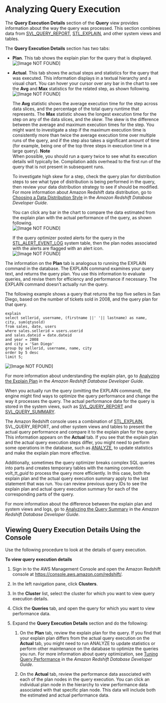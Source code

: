 # Analyzing Query Execution<a name="analyzing-query-execution"></a>

The **Query Execution Details** section of the **Query** view provides information about the way the query was processed\. This section combines data from [SVL\_QUERY\_REPORT](http://docs.aws.amazon.com/redshift/latest/dg/r_SVL_QUERY_REPORT.html), [STL\_EXPLAIN](http://docs.aws.amazon.com/redshift/latest/dg/r_STL_EXPLAIN.html), and other system views and tables\.

The **Query Execution Details** section has two tabs:

+ **Plan**\. This tab shows the explain plan for the query that is displayed\.  
![\[Image NOT FOUND\]](http://docs.aws.amazon.com/redshift/latest/mgmt/images/cm-metrics-query-exec-details-plan.png)

+ **Actual**\. This tab shows the actual steps and statistics for the query that was executed\. This information displays in a textual hierarchy and a visual chart\. You can hover your cursor over any bar in the chart to see the **Avg** and **Max** statistics for the related step, as shown following\.   
![\[Image NOT FOUND\]](http://docs.aws.amazon.com/redshift/latest/mgmt/images/cm-metrics-query-exec-details-actual.png)

  The **Avg** statistic shows the average execution time for the step across data slices, and the percentage of the total query runtime that represents\. The **Max** statistic shows the longest execution time for the step on any of the data slices, and the *skew*\. The skew is the difference between the average and maximum execution times for the step\. You might want to investigate a step if the maximum execution time is consistently more than twice the average execution time over multiple runs of the query, and if the step also takes a significant amount of time \(for example, being one of the top three steps in execution time in a large query\)\.
**Note**  
When possible, you should run a query twice to see what its execution details will typically be\. Compilation adds overhead to the first run of the query that is not present in subsequent runs\. 

  To investigate high skew for a step, check the query plan for distribution steps to see what type of distribution is being performed in the query, then review your data distribution strategy to see if should be modified\. For more information about Amazon Redshift data distribution, go to [Choosing a Data Distribution Style](http://docs.aws.amazon.com/redshift/latest/dg/t_Distributing_data.html) in the *Amazon Redshift Database Developer Guide*\. 

  You can click any bar in the chart to compare the data estimated from the explain plan with the actual performance of the query, as shown following\.  
![\[Image NOT FOUND\]](http://docs.aws.amazon.com/redshift/latest/mgmt/images/cm-metrics-query-exec-details-step.png)

  If the query optimizer posted alerts for the query in the [STL\_ALERT\_EVENT\_LOG](http://docs.aws.amazon.com/redshift/latest/dg/r_STL_ALERT_EVENT_LOG.html) system table, then the plan nodes associated with the alerts are flagged with an alert icon\.  
![\[Image NOT FOUND\]](http://docs.aws.amazon.com/redshift/latest/mgmt/images/cm-metrics-query-exec-details-actual-alert.png)

The information on the **Plan** tab is analogous to running the EXPLAIN command in the database\. The EXPLAIN command examines your query text, and returns the query plan\. You use this information to evaluate queries, and revise them for efficiency and performance if necessary\. The EXPLAIN command doesn’t actually run the query\.

The following example shows a query that returns the top five sellers in San Diego, based on the number of tickets sold in 2008, and the query plan for that query\.

```
explain 
select sellerid, username, (firstname ||' '|| lastname) as name,
city, sum(qtysold)
from sales, date, users
where sales.sellerid = users.userid
and sales.dateid = date.dateid
and year = 2008
and city = 'San Diego'
group by sellerid, username, name, city
order by 5 desc
limit 5;
```

![\[Image NOT FOUND\]](http://docs.aws.amazon.com/redshift/latest/mgmt/images/cm-metrics-query-exec-details-query-plan.png)

For more information about understanding the explain plan, go to [Analyzing the Explain Plan](http://docs.aws.amazon.com/redshift/latest/dg/c-query-planning.html) in the *Amazon Redshift Database Developer Guide*\.

When you actually run the query \(omitting the EXPLAIN command\), the engine might find ways to optimize the query performance and change the way it processes the query\. The actual performance data for the query is stored in the system views, such as [SVL\_QUERY\_REPORT](http://docs.aws.amazon.com/redshift/latest/dg/r_SVL_QUERY_REPORT.html) and [SVL\_QUERY\_SUMMARY](http://docs.aws.amazon.com/redshift/latest/dg/r_SVL_QUERY_SUMMARY.html)\.

The Amazon Redshift console uses a combination of [STL\_EXPLAIN](http://docs.aws.amazon.com/redshift/latest/dg/r_STL_EXPLAIN.html), SVL\_QUERY\_REPORT, and other system views and tables to present the actual query performance and compare it to the explain plan for the query\. This information appears on the **Actual** tab\. If you see that the explain plan and the actual query execution steps differ, you might need to perform some operations in the database, such as [ANALYZE](http://docs.aws.amazon.com/redshift/latest/dg/r_ANALYZE.html), to update statistics and make the explain plan more effective\.

Additionally, sometimes the query optimizer breaks complex SQL queries into parts and creates temporary tables with the naming convention volt\_tt\_*guid* to process the query more efficiently\. In this case, both the explain plan and the actual query execution summary apply to the last statement that was run\. You can review previous query IDs to see the explain plan and actual query execution summary for each of the corresponding parts of the query\.

For more information about the difference between the explain plan and system views and logs, go to [Analyzing the Query Summary](http://docs.aws.amazon.com/redshift/latest/dg/c-analyzing-the-query-summary.html) in the *Amazon Redshift Database Developer Guide*\.

## Viewing Query Execution Details Using the Console<a name="performance-metrics-viewing-query-execution-details"></a>

Use the following procedure to look at the details of query execution\.

**To view query execution details**

1. Sign in to the AWS Management Console and open the Amazon Redshift console at [https://console\.aws\.amazon\.com/redshift/](https://console.aws.amazon.com/redshift/)\.

1. In the left navigation pane, click **Clusters**\.

1. In the **Cluster** list, select the cluster for which you want to view query execution details\.

1. Click the **Queries** tab, and open the query for which you want to view performance data\.

1. Expand the **Query Execution Details** section and do the following:

   1. On the **Plan** tab, review the explain plan for the query\. If you find that your explain plan differs from the actual query execution on the **Actual** tab, you might need to run ANALYZE to update statistics or perform other maintenance on the database to optimize the queries you run\. For more information about query optimization, see [Tuning Query Performance](http://docs.aws.amazon.com/redshift/latest/dg/c-optimizing-query-performance.html) in the *Amazon Redshift Database Developer Guide*\.

   1. On the **Actual** tab, review the performance data associated with each of the plan nodes in the query execution\. You can click an individual plan node in the hierarchy to view performance data associated with that specific plan node\. This data will include both the estimated and actual performance data\.